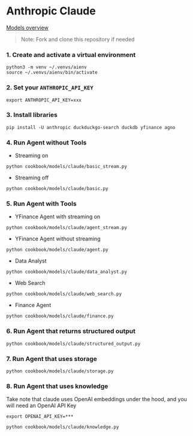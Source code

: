 # Anthropic Claude

[Models overview](https://docs.anthropic.com/claude/docs/models-overview)

> Note: Fork and clone this repository if needed

### 1. Create and activate a virtual environment

```shell
python3 -m venv ~/.venvs/aienv
source ~/.venvs/aienv/bin/activate
```

### 2. Set your `ANTHROPIC_API_KEY`

```shell
export ANTHROPIC_API_KEY=xxx
```

### 3. Install libraries

```shell
pip install -U anthropic duckduckgo-search duckdb yfinance agno
```

### 4. Run Agent without Tools

- Streaming on

```shell
python cookbook/models/claude/basic_stream.py
```

- Streaming off

```shell
python cookbook/models/claude/basic.py
```

### 5. Run Agent with Tools

- YFinance Agent with streaming on

```shell
python cookbook/models/claude/agent_stream.py
```

- YFinance Agent without streaming

```shell
python cookbook/models/claude/agent.py
```

- Data Analyst

```shell
python cookbook/models/claude/data_analyst.py
```

- Web Search

```shell
python cookbook/models/claude/web_search.py
```

- Finance Agent

```shell
python cookbook/models/claude/finance.py
```

### 6. Run Agent that returns structured output

```shell
python cookbook/models/claude/structured_output.py
```

### 7. Run Agent that uses storage

```shell
python cookbook/models/claude/storage.py
```

### 8. Run Agent that uses knowledge

Take note that claude uses OpenAI embeddings under the hood, and you will need an OpenAI API Key
```shell
export OPENAI_API_KEY=***
```

```shell
python cookbook/models/claude/knowledge.py
```


